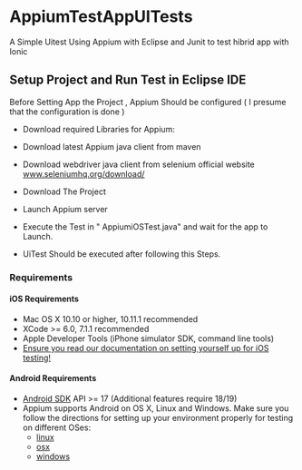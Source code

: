 # AppiumTestAppUITests

A Simple Uitest Using Appium with Eclipse and Junit to test hibrid app with Ionic

## Setup Project and Run Test in Eclipse IDE

  Before Setting App the Project , Appium Should be configured ( I presume that the configuration is done )
 
- Download required Libraries for Appium:

- Download latest Appium java client from maven

- Download webdriver java client from selenium official website www.seleniumhq.org/download/

- Download The Project 

- Launch Appium server

- Execute the Test in " AppiumiOSTest.java" and wait for the app to Launch.

- UiTest Should be executed after following this Steps.



### Requirements 

#### iOS Requirements

* Mac OS X 10.10 or higher, 10.11.1 recommended
* XCode &gt;= 6.0, 7.1.1 recommended
* Apple Developer Tools (iPhone simulator SDK, command line tools)
* [Ensure you read our documentation on setting yourself up for iOS testing!](/docs/en/appium-setup/running-on-osx.md)

#### Android Requirements

* [Android SDK](http://developer.android.com) API &gt;= 17 (Additional features require 18/19)
* Appium supports Android on OS X, Linux and Windows. Make sure you follow the
  directions for setting up your environment properly for testing on different OSes:
  * [linux](/docs/en/appium-setup/running-on-linux.md)
  * [osx](/docs/en/appium-setup/running-on-osx.md)
  * [windows](/docs/en/appium-setup/running-on-windows.md)


